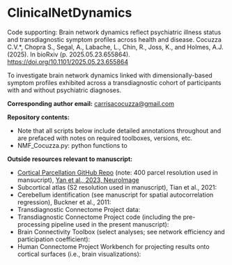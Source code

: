 # ClinicalNetDynamics

Code supporting: Brain network dynamics reflect psychiatric illness status and transdiagnostic symptom profiles across health and disease. Cocuzza C.V.*, Chopra S., Segal, A., Labache, L., Chin, R., Joss, K., and Holmes, A.J. (2025). 
In bioRxiv (p. 2025.05.23.655864). https://doi.org/10.1101/2025.05.23.655864

To investigate brain network dynamics linked with dimensionally-based symptom profiles exhibited across a transdiagnostic cohort of participants with and without psychiatric diagnoses. 

**Corresponding author email:** carrisacocuzza@gmail.com

**Repository contents:**
* Note that all scripts below include detailed annotations throughout and are prefaced with notes on required toolboxes, versions, etc. 
* NMF_Cocuzza.py: python functions to 

**Outside resources relevant to manuscript:**
* [Cortical Parcellation GitHub Repo](https://github.com/ThomasYeoLab/CBIG/tree/master/stable_projects/brain_parcellation/Yan2023_homotopic) (note: 400 parcel resolution used in mansucript), [Yan et al., 2023, NeuroImage]([url](https://www.sciencedirect.com/science/article/pii/S1053811923001568?via%3Dihub))
* Subcortical atlas (S2 resolution used in manuscript), Tian et al., 2021:
* Cerebellum identification (see manuscript for spatial autocorrelation regression), Buckner et al., 2011:
* Transdiagnostic Connectome Project data:
* Transdiagnostic Connectome Project code (including the pre-processing pipeline used in the present manuscript):
* Brain Connectivity Toolbox (select analyses; see network efficiency and participation coefficient):
* Human Connectome Project Workbench for projecting results onto cortical surfaces (i.e., brain visualizations): 

